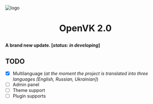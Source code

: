 ![logo](https://i.imgur.com/vFFBz0h.png)
# <p align="center">OpenVK 2.0</p>
**A brand new update. \[*status: in developing*\]**
## TODO
- [x] Multilanguage (*at the moment the project is translated into three languages \[English, Russian, Ukrainian\]*)
- [ ] Admin panel
- [ ] Theme support
- [ ] Plugin supports